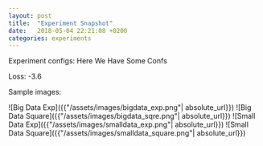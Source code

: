 ```yaml
---
layout: post
title:  "Experiment Snapshot"
date:   2018-05-04 22:21:08 +0200
categories: experiments
---
```

Experiment configs: 
Here
We
Have
Some
Confs

Loss: -3.6

Sample images:

![Big Data Exp]({{"/assets/images/bigdata_exp.png"| absolute_url}})
![Big Data Square]({{"/assets/images/bigdata_sqre.png"| absolute_url}})
![Small Data Exp]({{"/assets/images/smalldata_exp.png"| absolute_url}})
![Small Data Square]({{"/assets/images/smalldata_square.png"| absolute_url}})